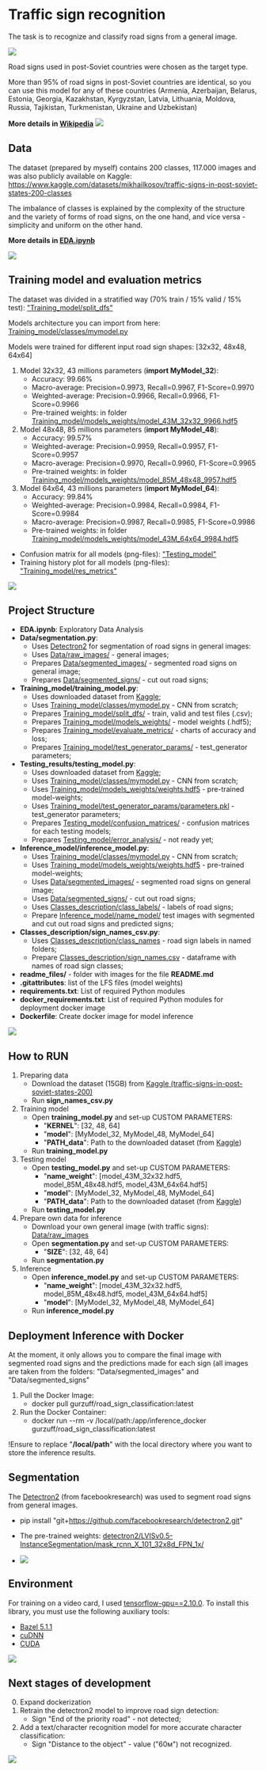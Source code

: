 # Traffic sign recognition
The task is to recognize and classify road signs from a general image.

![](readme_files/Final_image.png)

Road signs used in post-Soviet countries were chosen as the target type.

More than 95% of road signs in post-Soviet countries are identical, so you can use this model for any of these countries 
(Armenia, Azerbaijan, Belarus, Estonia, Georgia, Kazakhstan, Kyrgyzstan, Latvia, Lithuania, Moldova, Russia, Tajikistan, Turkmenistan, Ukraine and Uzbekistan)

**More details in [Wikipedia](https://en.wikipedia.org/wiki/Traffic_signs_in_post-Soviet_states)**
![](readme_files/Traffic_signs_in_post_Soviet_states.png)

## Data
The dataset (prepared by myself) contains 200 classes, 117.000 images and was also publicly available on Kaggle:
https://www.kaggle.com/datasets/mikhailkosov/traffic-signs-in-post-soviet-states-200-classes

The imbalance of classes is explained by the complexity of the structure and the variety of forms of 
road signs, on the one hand, and vice versa - simplicity and uniform on the other hand.

**More details in [EDA.ipynb](EDA.ipynb)**

![](readme_files/Class_numbers.png)

## Training model and evaluation metrics
The dataset was divided in a stratified way (70% train / 15% valid / 15% test): ["Training_model/split_dfs"](Training_model/split_dfs)

Models architecture you can import from here: [Training_model/classes/mymodel.py](Training_model/classes/mymodel.py)

Models were trained for different input road sign shapes: [32x32, 48x48, 64x64]
1) Model 32x32, 43 millions parameters (**import MyModel_32**):
   * Accuracy: 99.66%
   * Macro-average: Precision=0.9973, Recall=0.9967, F1-Score=0.9970
   * Weighted-average: Precision=0.9966, Recall=0.9966, F1-Score=0.9966
   * Pre-trained weights: in folder [Training_model/models_weights/model_43M_32x32_9966.hdf5](Training_model/models_weights/model_43M_32x32_9966.hdf5)
2) Model 48x48, 85 millions parameters (**import MyModel_48**):
   * Accuracy: 99.57%
   * Weighted-average: Precision=0.9959, Recall=0.9957, F1-Score=0.9957
   * Macro-average: Precision=0.9970, Recall=0.9960, F1-Score=0.9965
   * Pre-trained weights: in folder [Training_model/models_weights/model_85M_48x48_9957.hdf5](Training_model/models_weights/model_85M_48x48_9957.hdf5) 
3) Model 64x64, 43 millions parameters (**import MyModel_64**):
   * Accuracy: 99.84%
   * Weighted-average: Precision=0.9984, Recall=0.9984, F1-Score=0.9984
   * Macro-average: Precision=0.9987, Recall=0.9985, F1-Score=0.9986
   * Pre-trained weights: in folder [Training_model/models_weights/model_43M_64x64_9984.hdf5](Training_model/models_weights/model_43M_64x64_9984.hdf5)

* Confusion matrix for all models (png-files): ["Testing_model"](Testing_results)
* Training history plot for all models (png-files): ["Training_model/res_metrics"](Training_model/evaluate_metrics)

![](readme_files/model_43M_64x64_9984.png)

## Project Structure
- **EDA.ipynb**: Exploratory Data Analysis
- **Data/segmentation.py**: 
  - Uses [Detectron2](https://github.com/facebookresearch/detectron2/blob/main/MODEL_ZOO.md) for segmentation of road signs in general images:
  - Uses [Data/raw_images/](Data/raw_images) - general images;
  - Prepares [Data/segmented_images/](Data/segmented_images) - segmented road signs on general image;
  - Prepares [Data/segmented_signs/](Data/segmented_signs) - cut out road signs;
- **Training_model/training_model.py**: 
  - Uses downloaded dataset from [Kaggle](https://www.kaggle.com/datasets/mikhailkosov/traffic-signs-in-post-soviet-states-200-classes);
  - Uses [Training_model/classes/mymodel.py](Training_model/classes) - CNN from scratch;
  - Prepares [Training_model/split_dfs/](Training_model/split_dfs) - train, valid and test files (.csv);
  - Prepares [Training_model/models_weights/](Training_model/models_weights) - model weights (.hdf5);
  - Prepares [Training_model/evaluate_metrics/](Training_model/evaluate_metrics) - charts of accuracy and loss;
  - Prepares [Training_model/test_generator_params/](Training_model/test_generator_params) - test_generator parameters; 
- **Testing_results/testing_model.py**: 
  - Uses downloaded dataset from [Kaggle](https://www.kaggle.com/datasets/mikhailkosov/traffic-signs-in-post-soviet-states-200-classes); 
  - Uses [Training_model/classes/mymodel.py](Training_model/classes) - CNN from scratch;
  - Uses [Training_model/models_weights/weights.hdf5](Training_model/models_weights) - pre-trained model-weights;
  - Uses [Training_model/test_generator_params/parameters.pkl](Training_model/test_generator_params) - test_generator parameters;
  - Prepares [Testing_model/confusion_matrices/]() - confusion matrices for each testing models;
  - Prepares [Testing_model/error_analysis/]() - not ready yet;
- **Inference_model/inference_model.py**:
  - Uses [Training_model/classes/mymodel.py](Training_model/classes) - CNN from scratch;
  - Uses [Training_model/models_weights/weights.hdf5](Training_model/models_weights) - pre-trained model-weights;
  - Uses [Data/segmented_images/](Data/segmented_images) - segmented road signs on general image;
  - Uses [Data/segmented_signs/](Data/segmented_signs) - cut out road signs;
  - Uses [Classes_description/class_labels/](Classes_description/class_labels) - labels of road signs;
  - Prepare [Inference_model/name_model/](Inference_model) test images with segmented and cut out road signs and predicted signs; 
- **Classes_description/sign_names_csv.py**:
  - Uses [Classes_description/class_names]() - road sign labels in named folders;
  - Prepare [Classes_description/sign_names.csv](Classes_description) - dataframe with names of road sign classes;
- **readme_files/** - folder with images for the file **README.md**
- **.gitattributes**: list of the LFS files (model weights)
- **requirements.txt**: List of required Python modules
- **docker_requirements.txt**: List of required Python modules for deployment docker image
- **Dockerfile**: Create docker image for model inference

![](readme_files/Project_structure_.png)

## How to RUN
1) Preparing data
   * Download the dataset (15GB) from [Kaggle (traffic-signs-in-post-soviet-states-200)](https://www.kaggle.com/datasets/mikhailkosov/traffic-signs-in-post-soviet-states-200-classes)
   * Run **sign_names_csv.py**
2) Training model
   * Open **training_model.py** and set-up CUSTOM PARAMETERS:
     * "**KERNEL**": [32, 48, 64]
     * "**model**": [MyModel_32, MyModel_48, MyModel_64]
     * "**PATH_data**": Path to the downloaded dataset (from [Kaggle](https://www.kaggle.com/datasets/mikhailkosov/traffic-signs-in-post-soviet-states-200-classes))
   * Run **training_model.py**
3) Testing model
   * Open **testing_model.py** and set-up CUSTOM PARAMETERS:
     * "**name_weight**": [model_43M_32x32.hdf5, model_85M_48x48.hdf5, model_43M_64x64.hdf5]
     * "**model**": [MyModel_32, MyModel_48, MyModel_64]
     * "**PATH_data**": Path to the downloaded dataset (from [Kaggle](https://www.kaggle.com/datasets/mikhailkosov/traffic-signs-in-post-soviet-states-200-classes))
   * Run **testing_model.py**
4) Prepare own data for inference
   * Download your own general image (with traffic signs): [Data/raw_images](Data/raw_images) 
   * Open **segmentation.py** and set-up CUSTOM PARAMETERS:
     * "**SIZE**": [32, 48, 64]
   * Run **segmentation.py**
5) Inference
   * Open **inference_model.py** and set-up CUSTOM PARAMETERS:
     * "**name_weight**": [model_43M_32x32.hdf5, model_85M_48x48.hdf5, model_43M_64x64.hdf5]
     * "**model**": [MyModel_32, MyModel_48, MyModel_64]
   * Run **inference_model.py**

## Deployment Inference with Docker
At the moment, it only allows you to compare the final image with segmented road signs and the predictions made 
for each sign (all images are taken from the folders: "Data/segmented_images" and "Data/segmented_signs"

1. Pull the Docker Image:
   * docker pull gurzuff/road_sign_classification:latest
2. Run the Docker Container:
   * docker run --rm -v /local/path:/app/inference_docker gurzuff/road_sign_classification:latest

!Ensure to replace "**/local/path**" with the local directory where you want to store the inference results.

## Segmentation
The [Detectron2](https://github.com/facebookresearch/detectron2/blob/main/MODEL_ZOO.md)
(from facebookresearch) was used to segment road signs from general images.

* pip install "git+https://github.com/facebookresearch/detectron2.git"
* The pre-trained weights: [detectron2/LVISv0.5-InstanceSegmentation/mask_rcnn_X_101_32x8d_FPN_1x/](https://dl.fbaipublicfiles.com/detectron2/LVISv0.5-InstanceSegmentation/mask_rcnn_X_101_32x8d_FPN_1x/144219108/model_final_5e3439.pkl)

* ![](readme_files/Segmented_Image.png)

## Environment
For training on a video card, I used [tensorflow-gpu==2.10.0](https://www.tensorflow.org/install/source_windows). To install this library, you must use the following auxiliary tools:
   * [Bazel 5.1.1](https://github.com/bazelbuild/bazel/releases?q=5.1.1&expanded=true)
   * [cuDNN](https://developer.nvidia.com/rdp/cudnn-archive)
   * [CUDA](https://developer.nvidia.com/cuda-toolkit-archive)

![](readme_files/enviroment.png)

## Next stages of development
0. Expand dockerization
1. Retrain the detectron2 model to improve road sign detection: 
    * Sign "End of the priority road" - not detected;
2. Add a text/character recognition model for more accurate character classification:
    * Sign "Distance to the object" - value ("60м") not recognized.

![](readme_files/Problem_instance.JPG)
